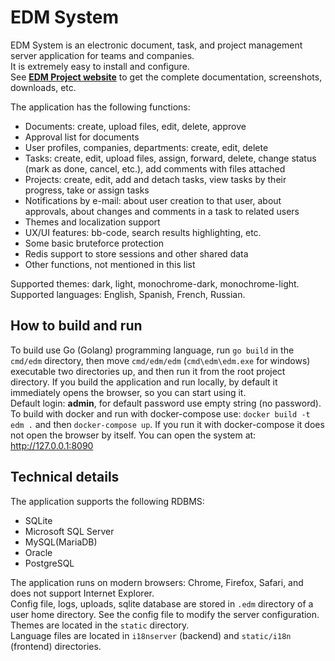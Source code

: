 # EDM System

EDM System is an electronic document, task, and project management server application for teams and companies.  
It is extremely easy to install and configure.  
See **[EDM Project website](https://edmproject.github.io)** to get the complete documentation, screenshots, downloads, etc.

The application has the following functions:
* Documents: create, upload files, edit, delete, approve
* Approval list for documents
* User profiles, companies, departments: create, edit, delete
* Tasks: create, edit, upload files, assign, forward, delete, change status (mark as done, cancel, etc.), add comments with files attached
* Projects: create, edit, add and detach tasks, view tasks by their progress, take or assign tasks
* Notifications by e-mail: about user creation to that user, about approvals, about changes and comments in a task to related users
* Themes and localization support
* UX/UI features: bb-code, search results highlighting, etc.
* Some basic bruteforce protection
* Redis support to store sessions and other shared data
* Other functions, not mentioned in this list

Supported themes: dark, light, monochrome-dark, monochrome-light.  
Supported languages: English, Spanish, French, Russian.

## How to build and run
To build use Go (Golang) programming language, run `go build` in the `cmd/edm` directory, then move `cmd/edm/edm` (`cmd\edm\edm.exe` for windows) executable two directories up, and then run it from the root project directory. If you build the application and run locally, by default it immediately opens the browser, so you can start using it.  
Default login: **admin**, for default password use empty string (no password).  
To build with docker and run with docker-compose use: `docker build -t edm .` and then `docker-compose up`. If you run it with docker-compose it does not open the browser by itself. You can open the system at: http://127.0.0.1:8090

## Technical details
The application supports the following RDBMS:
* SQLite
* Microsoft SQL Server
* MySQL(MariaDB)
* Oracle
* PostgreSQL

The application runs on modern browsers: Chrome, Firefox, Safari, and does not support Internet Explorer.  
Config file, logs, uploads, sqlite database are stored in `.edm` directory of a user home directory. See the config file to modify the server configuration.  
Themes are located in the `static` directory.  
Language files are located in `i18nserver` (backend) and `static/i18n` (frontend) directories.
